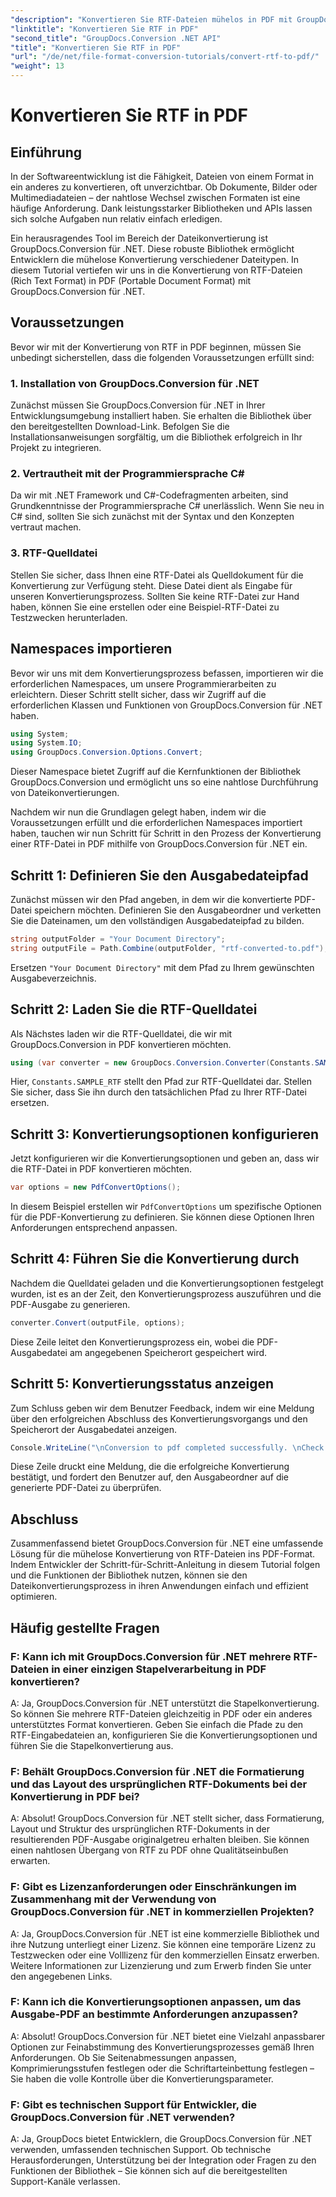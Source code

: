 ```yaml
---
"description": "Konvertieren Sie RTF-Dateien mühelos in PDF mit GroupDocs.Conversion für .NET. Folgen Sie unserer Schritt-für-Schritt-Anleitung zur Integration und nutzen Sie die volle Leistungsfähigkeit der Dateikonvertierung."
"linktitle": "Konvertieren Sie RTF in PDF"
"second_title": "GroupDocs.Conversion .NET API"
"title": "Konvertieren Sie RTF in PDF"
"url": "/de/net/file-format-conversion-tutorials/convert-rtf-to-pdf/"
"weight": 13
---
```


# Konvertieren Sie RTF in PDF

## Einführung

In der Softwareentwicklung ist die Fähigkeit, Dateien von einem Format in ein anderes zu konvertieren, oft unverzichtbar. Ob Dokumente, Bilder oder Multimediadateien – der nahtlose Wechsel zwischen Formaten ist eine häufige Anforderung. Dank leistungsstarker Bibliotheken und APIs lassen sich solche Aufgaben nun relativ einfach erledigen.

Ein herausragendes Tool im Bereich der Dateikonvertierung ist GroupDocs.Conversion für .NET. Diese robuste Bibliothek ermöglicht Entwicklern die mühelose Konvertierung verschiedener Dateitypen. In diesem Tutorial vertiefen wir uns in die Konvertierung von RTF-Dateien (Rich Text Format) in PDF (Portable Document Format) mit GroupDocs.Conversion für .NET.

## Voraussetzungen

Bevor wir mit der Konvertierung von RTF in PDF beginnen, müssen Sie unbedingt sicherstellen, dass die folgenden Voraussetzungen erfüllt sind:

### 1. Installation von GroupDocs.Conversion für .NET

Zunächst müssen Sie GroupDocs.Conversion für .NET in Ihrer Entwicklungsumgebung installiert haben. Sie erhalten die Bibliothek über den bereitgestellten Download-Link. Befolgen Sie die Installationsanweisungen sorgfältig, um die Bibliothek erfolgreich in Ihr Projekt zu integrieren.

### 2. Vertrautheit mit der Programmiersprache C#

Da wir mit .NET Framework und C#-Codefragmenten arbeiten, sind Grundkenntnisse der Programmiersprache C# unerlässlich. Wenn Sie neu in C# sind, sollten Sie sich zunächst mit der Syntax und den Konzepten vertraut machen.

### 3. RTF-Quelldatei

Stellen Sie sicher, dass Ihnen eine RTF-Datei als Quelldokument für die Konvertierung zur Verfügung steht. Diese Datei dient als Eingabe für unseren Konvertierungsprozess. Sollten Sie keine RTF-Datei zur Hand haben, können Sie eine erstellen oder eine Beispiel-RTF-Datei zu Testzwecken herunterladen.

## Namespaces importieren

Bevor wir uns mit dem Konvertierungsprozess befassen, importieren wir die erforderlichen Namespaces, um unsere Programmierarbeiten zu erleichtern. Dieser Schritt stellt sicher, dass wir Zugriff auf die erforderlichen Klassen und Funktionen von GroupDocs.Conversion für .NET haben.

```csharp
using System;
using System.IO;
using GroupDocs.Conversion.Options.Convert;
```

Dieser Namespace bietet Zugriff auf die Kernfunktionen der Bibliothek GroupDocs.Conversion und ermöglicht uns so eine nahtlose Durchführung von Dateikonvertierungen.

Nachdem wir nun die Grundlagen gelegt haben, indem wir die Voraussetzungen erfüllt und die erforderlichen Namespaces importiert haben, tauchen wir nun Schritt für Schritt in den Prozess der Konvertierung einer RTF-Datei in PDF mithilfe von GroupDocs.Conversion für .NET ein.

## Schritt 1: Definieren Sie den Ausgabedateipfad

Zunächst müssen wir den Pfad angeben, in dem wir die konvertierte PDF-Datei speichern möchten. Definieren Sie den Ausgabeordner und verketten Sie die Dateinamen, um den vollständigen Ausgabedateipfad zu bilden.

```csharp
string outputFolder = "Your Document Directory";
string outputFile = Path.Combine(outputFolder, "rtf-converted-to.pdf");
```

Ersetzen `"Your Document Directory"` mit dem Pfad zu Ihrem gewünschten Ausgabeverzeichnis.

## Schritt 2: Laden Sie die RTF-Quelldatei

Als Nächstes laden wir die RTF-Quelldatei, die wir mit GroupDocs.Conversion in PDF konvertieren möchten.

```csharp
using (var converter = new GroupDocs.Conversion.Converter(Constants.SAMPLE_RTF))
```

Hier, `Constants.SAMPLE_RTF` stellt den Pfad zur RTF-Quelldatei dar. Stellen Sie sicher, dass Sie ihn durch den tatsächlichen Pfad zu Ihrer RTF-Datei ersetzen.

## Schritt 3: Konvertierungsoptionen konfigurieren

Jetzt konfigurieren wir die Konvertierungsoptionen und geben an, dass wir die RTF-Datei in PDF konvertieren möchten.

```csharp
var options = new PdfConvertOptions();
```

In diesem Beispiel erstellen wir `PdfConvertOptions` um spezifische Optionen für die PDF-Konvertierung zu definieren. Sie können diese Optionen Ihren Anforderungen entsprechend anpassen.

## Schritt 4: Führen Sie die Konvertierung durch

Nachdem die Quelldatei geladen und die Konvertierungsoptionen festgelegt wurden, ist es an der Zeit, den Konvertierungsprozess auszuführen und die PDF-Ausgabe zu generieren.

```csharp
converter.Convert(outputFile, options);
```

Diese Zeile leitet den Konvertierungsprozess ein, wobei die PDF-Ausgabedatei am angegebenen Speicherort gespeichert wird.

## Schritt 5: Konvertierungsstatus anzeigen

Zum Schluss geben wir dem Benutzer Feedback, indem wir eine Meldung über den erfolgreichen Abschluss des Konvertierungsvorgangs und den Speicherort der Ausgabedatei anzeigen.

```csharp
Console.WriteLine("\nConversion to pdf completed successfully. \nCheck output in {0}", outputFolder);
```

Diese Zeile druckt eine Meldung, die die erfolgreiche Konvertierung bestätigt, und fordert den Benutzer auf, den Ausgabeordner auf die generierte PDF-Datei zu überprüfen.

## Abschluss

Zusammenfassend bietet GroupDocs.Conversion für .NET eine umfassende Lösung für die mühelose Konvertierung von RTF-Dateien ins PDF-Format. Indem Entwickler der Schritt-für-Schritt-Anleitung in diesem Tutorial folgen und die Funktionen der Bibliothek nutzen, können sie den Dateikonvertierungsprozess in ihren Anwendungen einfach und effizient optimieren.

## Häufig gestellte Fragen

### F: Kann ich mit GroupDocs.Conversion für .NET mehrere RTF-Dateien in einer einzigen Stapelverarbeitung in PDF konvertieren?

A: Ja, GroupDocs.Conversion für .NET unterstützt die Stapelkonvertierung. So können Sie mehrere RTF-Dateien gleichzeitig in PDF oder ein anderes unterstütztes Format konvertieren. Geben Sie einfach die Pfade zu den RTF-Eingabedateien an, konfigurieren Sie die Konvertierungsoptionen und führen Sie die Stapelkonvertierung aus.

### F: Behält GroupDocs.Conversion für .NET die Formatierung und das Layout des ursprünglichen RTF-Dokuments bei der Konvertierung in PDF bei?

A: Absolut! GroupDocs.Conversion für .NET stellt sicher, dass Formatierung, Layout und Struktur des ursprünglichen RTF-Dokuments in der resultierenden PDF-Ausgabe originalgetreu erhalten bleiben. Sie können einen nahtlosen Übergang von RTF zu PDF ohne Qualitätseinbußen erwarten.

### F: Gibt es Lizenzanforderungen oder Einschränkungen im Zusammenhang mit der Verwendung von GroupDocs.Conversion für .NET in kommerziellen Projekten?

A: Ja, GroupDocs.Conversion für .NET ist eine kommerzielle Bibliothek und ihre Nutzung unterliegt einer Lizenz. Sie können eine temporäre Lizenz zu Testzwecken oder eine Volllizenz für den kommerziellen Einsatz erwerben. Weitere Informationen zur Lizenzierung und zum Erwerb finden Sie unter den angegebenen Links.

### F: Kann ich die Konvertierungsoptionen anpassen, um das Ausgabe-PDF an bestimmte Anforderungen anzupassen?

A: Absolut! GroupDocs.Conversion für .NET bietet eine Vielzahl anpassbarer Optionen zur Feinabstimmung des Konvertierungsprozesses gemäß Ihren Anforderungen. Ob Sie Seitenabmessungen anpassen, Komprimierungsstufen festlegen oder die Schriftarteinbettung festlegen – Sie haben die volle Kontrolle über die Konvertierungsparameter.

### F: Gibt es technischen Support für Entwickler, die GroupDocs.Conversion für .NET verwenden?

A: Ja, GroupDocs bietet Entwicklern, die GroupDocs.Conversion für .NET verwenden, umfassenden technischen Support. Ob technische Herausforderungen, Unterstützung bei der Integration oder Fragen zu den Funktionen der Bibliothek – Sie können sich auf die bereitgestellten Support-Kanäle verlassen.